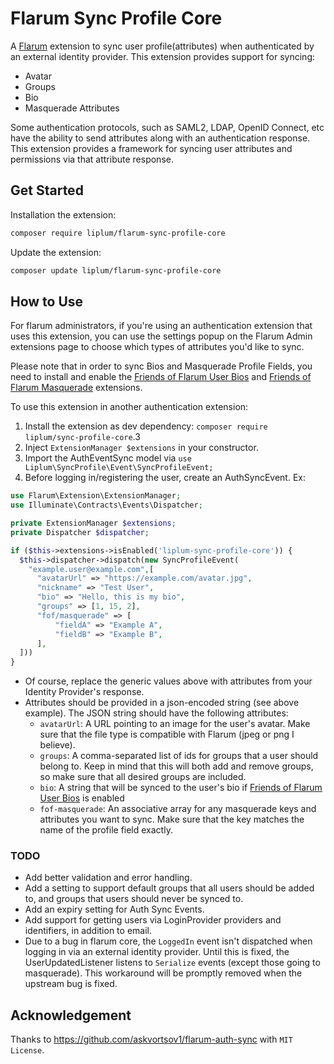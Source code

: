 # Flarum Sync Profile Core

A [Flarum](http://flarum.org) extension to sync user profile(attributes) when authenticated by an external identity provider. This extension provides support for syncing:

- Avatar
- Groups
- Bio
- Masquerade Attributes

Some authentication protocols, such as SAML2, LDAP, OpenID Connect, etc have the ability to send attributes along with an authentication response. This extension provides a framework for syncing user attributes and permissions via that attribute response.

## Get Started

Installation the extension:

```sh
composer require liplum/flarum-sync-profile-core
```

Update the extension:

```sh
composer update liplum/flarum-sync-profile-core
```

## How to Use

For flarum administrators, if you're using an authentication extension that uses this extension, you can use the settings popup on the Flarum Admin extensions page to choose which types of attributes you'd like to sync.

Please note that in order to sync Bios and Masquerade Profile Fields, you need to install and enable the [Friends of Flarum User Bios](https://github.com/FriendsOfFlarum/user-bio) and [Friends of Flarum Masquerade](https://github.com/FriendsOfFlarum/masquerade) extensions.

To use this extension in another authentication extension:

1. Install the extension as dev dependency: `composer require liplum/sync-profile-core`.3
2. Inject `ExtensionManager $extensions` in your constructor.
3. Import the AuthEventSync model via `use Liplum\SyncProfile\Event\SyncProfileEvent;`
4. Before logging in/registering the user, create an AuthSyncEvent. Ex:

```php
use Flarum\Extension\ExtensionManager;
use Illuminate\Contracts\Events\Dispatcher;

private ExtensionManager $extensions;
private Dispatcher $dispatcher;

if ($this->extensions->isEnabled('liplum-sync-profile-core')) {
  $this->dispatcher->dispatch(new SyncProfileEvent(
    "example.user@example.com",[
      "avatarUrl" => "https://example.com/avatar.jpg",
      "nickname" => "Test User",
      "bio" => "Hello, this is my bio",
      "groups" => [1, 15, 2],
      "fof/masquerade" => [
          "fieldA" => "Example A",
          "fieldB" => "Example B",
      ],
  ]))
}
```

- Of course, replace the generic values above with attributes from your Identity Provider's response.
- Attributes should be provided in a json-encoded string (see above example). The JSON string should have the following attributes:
  - `avatarUrl`: A URL pointing to an image for the user's avatar. Make sure that the file type is compatible with Flarum (jpeg or png I believe).
  - `groups`: A comma-separated list of ids for groups that a user should belong to. Keep in mind that this will both add and remove groups, so make sure that all desired groups are included.
  - `bio`: A string that will be synced to the user's bio if [Friends of Flarum User Bios](https://github.com/FriendsOfFlarum/user-bio) is enabled
  - `fof-masquerade`: An associative array for any masquerade keys and attributes you want to sync. Make sure that the key matches the name of the profile field exactly.

### TODO

- Add better validation and error handling.
- Add a setting to support default groups that all users should be added to, and groups that users should never be synced to.
- Add an expiry setting for Auth Sync Events.
- Add support for getting users via LoginProvider providers and identifiers, in addition to email.
- Due to a bug in flarum core, the `LoggedIn` event isn't dispatched when logging in via an external identity provider. Until this is fixed, the UserUpdatedListener listens to `Serialize` events (except those going to masquerade). This workaround will be promptly removed when the upstream bug is fixed.

## Acknowledgement

Thanks to <https://github.com/askvortsov1/flarum-auth-sync> with `MIT License`.
